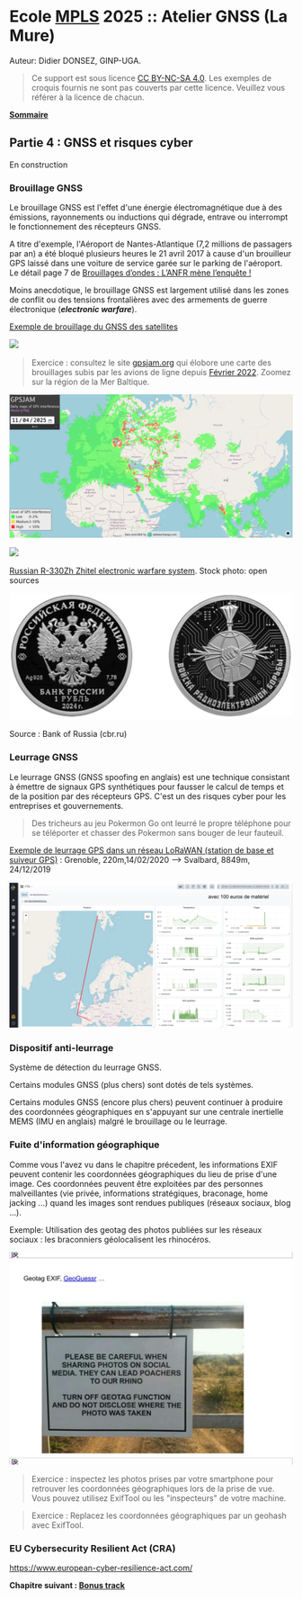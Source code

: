 # Ecole [MPLS](https://alpes-dauphine.maisons-pour-la-science.org/) 2025 :: Atelier GNSS (La Mure)

Auteur: Didier DONSEZ, GINP-UGA.

> Ce support est sous licence [CC BY-NC-SA 4.0](https://creativecommons.org/licenses/by-nc-sa/4.0/). Les exemples de croquis fournis ne sont pas couverts par cette licence. Veuillez vous référer à la licence de chacun.

**[Sommaire](README.md)**

## Partie 4 : GNSS et risques cyber

En construction

### Brouillage GNSS

Le brouillage GNSS est l'effet d'une énergie électromagnétique due à des émissions, rayonnements ou inductions qui dégrade, entrave ou interrompt le fonctionnement des récepteurs GNSS.

A titre d'exemple, l'Aéroport de Nantes-Atlantique (7,2 millions de passagers par an) a été bloqué plusieurs heures le 21 avril 2017 à cause d'un brouilleur GPS laissé dans une voiture de service garée sur le parking de l'aéroport. Le détail page 7 de [Brouillages d’ondes : L’ANFR mène l’enquête !](https://www.anfr.fr/fileadmin/mediatheque/documents/brouillage/ANFR_25_ENQUETES-WEB-HD-2.pdf#page=8)

Moins anecdotique, le brouillage GNSS est largement utilisé dans les zones de conflit ou des tensions frontalières avec des armements de guerre électronique (***electronic warfare***). 

[Exemple de brouillage du GNSS des satellites](https://www.gps.gov/cgsic/meetings/2024/humphreys.pdf)

![](humphreys-gnssjamming.png)


> Exercice : consultez le site [gpsjam.org](https://gpsjam.org/?lat=43.71449&lon=44.58150&z=2.3&date=2025-04-11) qui élobore une carte des brouillages subis par les avions de ligne depuis [Février 2022](https://gpsjam.org/?lat=43.71449&lon=44.58150&z=2.3&date=2022-02-11). Zoomez sur la région de la Mer Baltique.

![](gpsjam-01.png)

![](f5844c7----_690x387.avif)

[Russian R-330Zh Zhitel electronic warfare system](https://www.pravda.com.ua/eng/news/2024/05/24/7457518/). Stock photo: open sources

![](electronic-warfare-1ruble.png)

Source : Bank of Russia (cbr.ru)


### Leurrage GNSS

Le leurrage GNSS (GNSS spoofing en anglais) est une technique consistant à émettre de signaux GPS synthétiques pour fausser le calcul de temps et de la position par des récepteurs GPS. C'est un des risques cyber pour les entreprises et gouvernements.

> Des tricheurs au jeu Pokermon Go ont leurré le propre téléphone pour se téléporter et chasser des Pokermon sans bouger de leur fauteuil.

[Exemple de leurrage GPS dans un réseau LoRaWAN (station de base et suiveur GPS)](https://gitlab.com/EclipseIoTDaysGrenoble/archive/-/wikis/2020/Eclipse-IoTDay2020Grenoble-friedt.pdf) : Grenoble, 220m,14/02/2020 –> Svalbard, 8849m, 24/12/2019

![](eclipseiot-days-jmfriedt-leurrage.png)


### Dispositif anti-leurrage

Système de détection du leurrage GNSS.

Certains modules GNSS (plus chers) sont dotés de tels systèmes. 

Certains modules GNSS (encore plus chers) peuvent continuer à produire des coordonnées géographiques en s'appuyant sur une centrale inertielle MEMS (IMU en anglais) malgré le brouillage ou le leurrage.

### Fuite d'information géographique

Comme vous l'avez vu dans le chapitre précedent, les informations EXIF peuvent contenir les coordonnées géographiques du lieu de prise d'une image. Ces coordonnées peuvent être exploitées par des personnes malveillantes (vie privée, informations stratégiques, braconage, home jacking ...) quand les images sont rendues publiques (réseaux sociaux, blog ...).

Exemple: Utilisation des geotag des photos publiées sur les réseaux sociaux : les braconniers géolocalisent les rhinocéros.

![](braconnage.jpg)

> Exercice : inspectez les photos prises par votre smartphone pour retrouver les coordonnées géographiques lors de la prise de vue. Vous pouvez utilisez ExifTool ou les "inspecteurs" de votre machine.

> Exercice : Replacez les coordonnées géographiques par un geohash avec ExifTool.


### EU Cybersecurity Resilient Act (CRA)

https://www.european-cyber-resilience-act.com/ 


**Chapitre suivant : [Bonus track](bonus-track.md)**
